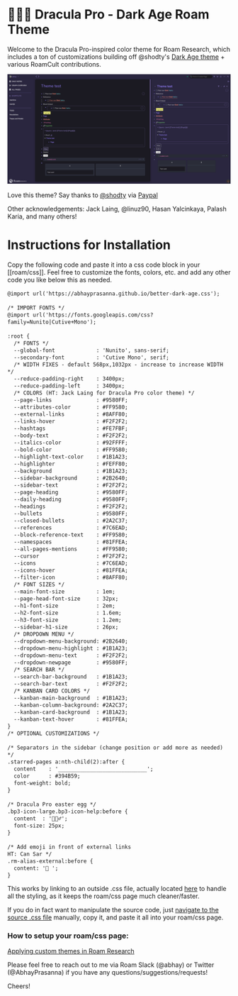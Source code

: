 ﻿# 🧛🏿‍♂️ Dracula Pro - Dark Age Roam Theme

Welcome to the Dracula Pro-inspired color theme for Roam Research, which includes a ton of customizations building off @shodty's  [Dark Age theme](https://github.com/shodty/) + various RoamCult contributions.

![](Dracula%20Pro%20-%20Screenshot.jpg)

Love this theme? Say thanks to [@shodty](https://twitter.com/shodty) via [Paypal](https://paypal.me/RobertLandsburg)

Other acknowledgements: Jack Laing, @linuz90, Hasan Yalcinkaya, Palash Karia, and many others!

# Instructions for Installation

Copy the following code and paste it into a css code block in your [[roam/css]].
Feel free to customize the fonts, colors, etc. and add any other code you like below this as needed.

    @import url('https://abhayprasanna.github.io/better-dark-age.css');

    /* IMPORT FONTS */
    @import url('https://fonts.googleapis.com/css?family=Nunito|Cutive+Mono');

    :root {
      /* FONTS */
      --global-font             : 'Nunito', sans-serif;
      --secondary-font          : 'Cutive Mono', serif;
      /* WIDTH FIXES - default 568px,1032px - increase to increase WIDTH */
      --reduce-padding-right    : 3400px;
      --reduce-padding-left     : 3400px;
      /* COLORS (HT: Jack Laing for Dracula Pro color theme) */
      --page-links              : #9580FF;
      --attributes-color        : #FF9580;
      --external-links          : #8AFF80;
      --links-hover             : #F2F2F2;
      --hashtags                : #FE7FBF;
      --body-text               : #F2F2F2;
      --italics-color           : #92FFFF;
      --bold-color              : #FF9580;
      --highlight-text-color    : #1B1A23;
      --highlighter             : #FEFF80;
      --background              : #1B1A23;
      --sidebar-background      : #2B2640;
      --sidebar-text            : #F2F2F2;
      --page-heading            : #9580FF;
      --daily-heading           : #9580FF;
      --headings                : #F2F2F2;
      --bullets                 : #9580FF;
      --closed-bullets          : #2A2C37;
      --references              : #7C6EAD;
      --block-reference-text    : #FF9580;
      --namespaces              : #81FFEA;
      --all-pages-mentions      : #FF9580;
      --cursor                  : #F2F2F2;
      --icons                   : #7C6EAD;
      --icons-hover             : #81FFEA;
      --filter-icon             : #8AFF80;
      /* FONT SIZES */
      --main-font-size          : 1em;
      --page-head-font-size     : 32px;
      --h1-font-size            : 2em;
      --h2-font-size            : 1.6em;
      --h3-font-size            : 1.2em;
      --sidebar-h1-size         : 26px;
      /* DROPDOWN MENU */
      --dropdown-menu-background: #2B2640;
      --dropdown-menu-highlight : #1B1A23;
      --dropdown-menu-text      : #F2F2F2;
      --dropdown-newpage        : #9580FF;
      /* SEARCH BAR */
      --search-bar-background   : #1B1A23;
      --search-bar-text         : #F2F2F2;
      /* KANBAN CARD COLORS */
      --kanban-main-background  : #1B1A23;
      --kanban-column-background: #2A2C37;
      --kanban-card-background  : #1B1A23;
      --kanban-text-hover       : #81FFEA;
    }
    /* OPTIONAL CUSTOMIZATIONS */

    /* Separators in the sidebar (change position or add more as needed) */
    .starred-pages a:nth-child(2):after {
      content    : '____________________________';
      color      : #394B59;
      font-weight: bold;
    }

    /* Dracula Pro easter egg */
    .bp3-icon-large.bp3-icon-help:before {
      content  : '🧛🏿‍♂️';
      font-size: 25px;
    }

    /* Add emoji in front of external links
    HT: Can Sar */
    .rm-alias-external:before {
      content: '🔗 ';
    }

This works by linking to an outside .css file, actually located [here](https://abhayprasanna.github.io/better-dark-age.css) to handle all the styling, as it keeps the roam/css page much cleaner/faster.

If you do in fact want to manipulate the source code, just [navigate to the source .css file](https://abhayprasanna.github.io/better-dark-age.css) manually, copy it, and paste it all into your roam/css page.

### How to setup your roam/css page:

[Applying custom themes in Roam Research](https://www.youtube.com/watch?v=UY-sAC2eGyI)

Please feel free to reach out to me via Roam Slack (@abhay) or Twitter (@AbhayPrasanna) if you have any questions/suggestions/requests!

Cheers!

